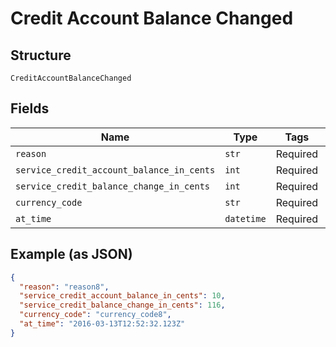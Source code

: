 
# Credit Account Balance Changed

## Structure

`CreditAccountBalanceChanged`

## Fields

| Name | Type | Tags | Description |
|  --- | --- | --- | --- |
| `reason` | `str` | Required | - |
| `service_credit_account_balance_in_cents` | `int` | Required | - |
| `service_credit_balance_change_in_cents` | `int` | Required | - |
| `currency_code` | `str` | Required | - |
| `at_time` | `datetime` | Required | - |

## Example (as JSON)

```json
{
  "reason": "reason8",
  "service_credit_account_balance_in_cents": 10,
  "service_credit_balance_change_in_cents": 116,
  "currency_code": "currency_code8",
  "at_time": "2016-03-13T12:52:32.123Z"
}
```

